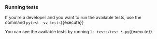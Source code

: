 ### Running tests

If you're a developer and you want to run the available tests, use the command `pytest -vv tests`{{execute}}  

You can see the available tests by running `ls tests/test_*.py`{{execute}}
